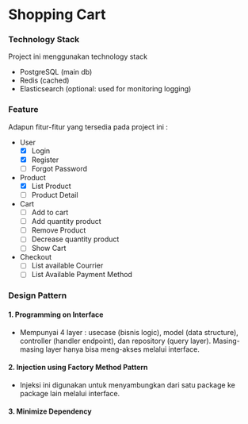 # Shopping Cart

### Technology Stack
Project ini menggunakan technology stack
* PostgreSQL (main db)
* Redis (cached)
* Elasticsearch (optional: used for monitoring logging)

### Feature
Adapun fitur-fitur yang tersedia pada project ini :
* User
	- [x] Login
	- [x] Register
	- [ ] Forgot Password
* Product
	- [x] List Product
	- [ ] Product Detail
* Cart
	- [ ] Add to cart
	- [ ] Add quantity product
	- [ ] Remove Product
	- [ ] Decrease quantity product
	- [ ] Show Cart
* Checkout
	- [ ] List available Courrier
	- [ ] List Available Payment Method

### Design Pattern
####  1. Programming on Interface
* Mempunyai 4 layer : usecase (bisnis logic), model (data structure), controller (handler endpoint), dan repository (query layer). Masing-masing layer hanya bisa meng-akses melalui interface.
#### 2. Injection using Factory Method Pattern
* Injeksi ini digunakan untuk menyambungkan dari satu package ke package lain melalui interface.
#### 3.  Minimize Dependency